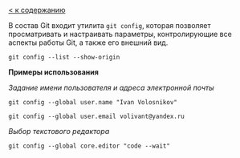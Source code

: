 [< к содержанию](./readme.md)

В состав Git входит утилита `git config`, которая позволяет просматривать и настраивать параметры, контролирующие все аспекты работы Git, а также его внешний вид.

`git config --list --show-origin`

**Примеры использования**

*Задание имени пользователя и адреса электронной почты*

`git config --global user.name "Ivan Volosnikov"`

`git config --global user.email volivant@yandex.ru`

*Выбор текстового редактора*

`git config --global core.editor "code --wait"`


